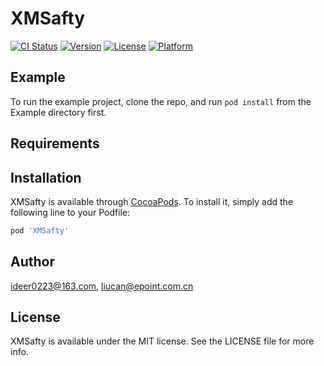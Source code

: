 # XMSafty

[![CI Status](https://img.shields.io/travis/ideer0223@163.com/XMSafty.svg?style=flat)](https://travis-ci.org/ideer0223@163.com/XMSafty)
[![Version](https://img.shields.io/cocoapods/v/XMSafty.svg?style=flat)](https://cocoapods.org/pods/XMSafty)
[![License](https://img.shields.io/cocoapods/l/XMSafty.svg?style=flat)](https://cocoapods.org/pods/XMSafty)
[![Platform](https://img.shields.io/cocoapods/p/XMSafty.svg?style=flat)](https://cocoapods.org/pods/XMSafty)

## Example

To run the example project, clone the repo, and run `pod install` from the Example directory first.

## Requirements

## Installation

XMSafty is available through [CocoaPods](https://cocoapods.org). To install
it, simply add the following line to your Podfile:

```ruby
pod 'XMSafty'
```

## Author

ideer0223@163.com, liucan@epoint.com.cn

## License

XMSafty is available under the MIT license. See the LICENSE file for more info.
